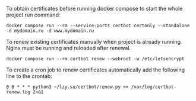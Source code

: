 To obtain certificates before running docker compose to start the whole project run command:

```
docker compose run --rm --service-ports certbot certonly --standalone -d mydomain.ru -d www.mydomain.ru
```

To renew existing certificates manually when project is already running. Nginx must be running and reloaded after renewal.

```
docker compose run --rm certbot renew --webroot -w /etc/letsencrypt
```

To create a cron job to renew certificates automatically add the following line to the crontab: 

```
0 0 * * * python3 ~/lzy.su/certbot/renew.py >> /var/log/certbot-renew.log 2>&1
```
